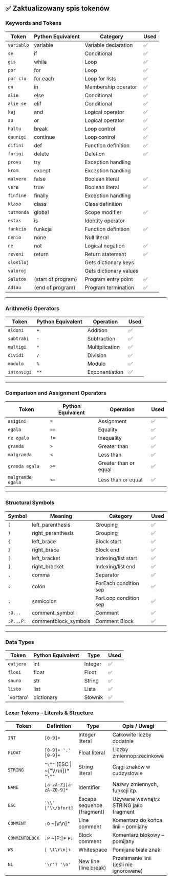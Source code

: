## ✅ Zaktualizowany spis tokenów

### Keywords and Tokens

| Token        | Python Equivalent  | Category               | Used |
|--------------|--------------------|------------------------|--------|
| `variablo`   | variable           | Variable declaration   | ✅     |
| `se`         | if                 | Conditional            | ✅     |
| `gis`        | while              | Loop                   | ✅     |
| `por`        | for                | Loop                   | ✅     |
| `por ciu`    | for each           | Loop for lists         | ✅     |
| `en`         | in                 | Membership operator    | ✅     |
| `alie`       | else               | Conditional            | ✅     |
| `alie se`    | elif               | Conditional            | ✅     |
| `kaj`        | and                | Logical operator       | ✅     |
| `au`         | or                 | Logical operator       | ✅     |
| `haltu`      | break              | Loop control           | ✅     |
| `daurigi`    | continue           | Loop control           | ✅     |
| `difini`     | def                | Function definition    | ✅     |
| `forigi`     | delete             | Deletion               | ✅     |
| `provu`      | try                | Exception handling     |        |
| `krom`       | except             | Exception handling     |        |
| `malvero`    | false              | Boolean literal        | ✅     |
| `vere`       | true               | Boolean literal        | ✅     |
| `finfine`    | finally            | Exception handling     |        |
| `klaso`      | class              | Class definition       |        |
| `tutmonda`   | global             | Scope modifier         | ✅     |
| `estas`      | is                 | Identity operator      |        |
| `funkcio`    | funkcja            | Function definition    | ✅     |
| `nenio`      | none               | Null literal           |        |
| `ne`         | not                | Logical negation       | ✅     |
| `reveni`     | return             | Return statement       | ✅     |
| `slosiloj`   |                    | Gets dictionary keys   |         |
| `valoroj`    |                    | Gets dictionary values |        |
| `Saluton`    | (start of program) | Program entry point    | ✅     |
| `Adiau`      | (end of program)   | Program termination    | ✅     |

---

### Arithmetic Operators

| Token        | Python Equivalent | Operation         | Used |
|--------------|-------------------|-------------------|--------|
| `aldoni`     | `+`               | Addition          | ✅     |
| `subtrahi`   | `-`               | Subtraction       | ✅     |
| `multigi`    | `*`               | Multiplication    | ✅     |
| `dividi`     | `/`               | Division          | ✅     |
| `modulo`     | `%`               | Modulo            | ✅     |
| `intensigi`  | `**`              | Exponentiation    | ✅     |

---

### Comparison and Assignment Operators

| Token              | Python Equivalent | Operation              | Used |
|--------------------|-------------------|------------------------|--------|
| `asigini`          | `=`               | Assignment             | ✅     |
| `egala`            | `==`              | Equality               | ✅     |
| `ne egala`         | `!=`              | Inequality             | ✅     |
| `granda`           | `>`               | Greater than           | ✅     |
| `malgranda`        | `<`               | Less than              | ✅     |
| `granda egala`     | `>=`              | Greater than or equal  | ✅     |
| `malgranda egala`  | `<=`              | Less than or equal     | ✅     |

---

### Structural Symbols

| Symbol   | Meaning              | Category               | Used |
|----------|----------------------|------------------------|--------|
| `(`      | left_parenthesis     | Grouping               | ✅     |
| `)`      | right_parenthesis    | Grouping               | ✅     |
| `{`      | left_brace           | Block start            | ✅     |
| `}`      | right_brace          | Block end              | ✅     |
| `[`      | left_bracket         | Indexing/list start    | ✅     |
| `]`      | right_bracket        | Indexing/list end      | ✅     |
| `,`      | comma                | Separator              | ✅     |
| `:`      | colon                | ForEach condition sep  | ✅     |
| `;`      | semicolon            | ForLoop condition sep  | ✅     |
| `:O...`  | comment_symbol       | Comment                | ✅     |
| `:P...P:`| commentblock_symbols | Comment Block          | ✅     |

---

### Data Types

| Token     | Python Equivalent | Type        | Used |
|-----------|-------------------|-------------|--------|
| `entjero` | int               | Integer     | ✅     |
| `flosi`   | float             | Float       | ✅     |
| `snuro`   | str               | String      | ✅     |
| `listo`   | list              | Lista       | ✅     |
| `vortaro' | dictionary        | Słownik     | ✅     |

### Lexer Tokens – Literals & Structure

| Token          | Definition                           | Type                      | Opis / Uwagi                            |
|----------------|--------------------------------------|---------------------------|-----------------------------------------|
| `INT`          | `[0-9]+`                             | Integer literal           | Całkowite liczby dodatnie               |
| `FLOAT`        | `[0-9]+ '.' [0-9]+`                  | Float literal             | Liczby zmiennoprzecinkowe               |
| `STRING`       | `"\""` (ESC \| ~["\\\r\n])* `"\""`   | String literal            | Ciągi znaków w cudzysłowie              |
| `NAME`         | `[a-zA-Z][a-zA-Z0-9]*`               | Identifier                | Nazwy zmiennych, funkcji itp.           |
| `ESC`          | `'\\' ["\\/bfnrt]`                   | Escape sequence (fragment)| Używane wewnątrz STRING jako fragment   |
| `COMMENT`      | `:O` ~[\r\n]*                        | Line comment              | Komentarz do końca linii – pomijany     |
| `COMMENTBLOCK` | `:P` ~[P:]* `P:`                     | Block comment             | Komentarz blokowy – pomijany            |
| `WS`           | `[ \t\r\n]+`                         | Whitespace                | Pomijane białe znaki                    |
| `NL`           | `'\r'? '\n'`                         | New line (line break)     | Przełamanie linii (jeśli nie ignorowane)|
